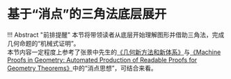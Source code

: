 # 基于“消点”的三角法底层展开

!!! Abstract "前排提醒"
    本节将带领读者从底层开始理解图形并借助三角法，完成几何命题的“机械式证明”。  
    本节内容一定程度上参考了张景中先生的<a href="https://book.sciencereading.cn/shop/book/Booksimple/show.do?id=B50ACD6F7F92342F1B1A342E9FD2502E4000" target="_blank">《几何新方法和新体系》</a>与<a href="https://books.google.com.sg/books?id=2sXsCgAAQBAJ&lpg=PR7&ots=fA88jFaMs6&dq=Machine%20Proving%20in%20Geometry&lr&hl=zh-CN&pg=PA1#v=onepage&q&f=false" target="_blank">《Machine Proofs in Geometry:
    Automated Production of Readable Proofs for Geometry Theorems》</a>中的“消点思想”，可结合来看。
